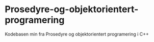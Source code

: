 # Prosedyre-og-objektorientert-programering
Kodebasen min fra Prosedyre og objektorientert programering i C++
